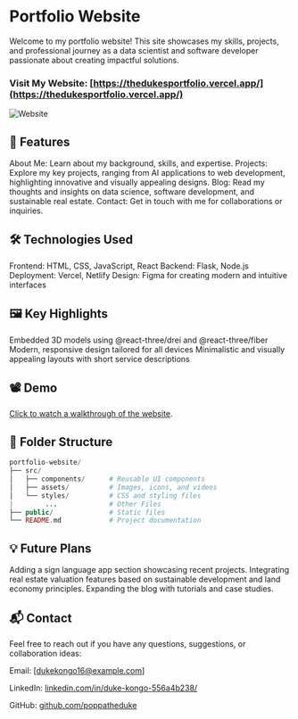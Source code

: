 # Portfolio Website
Welcome to my portfolio website! This site showcases my skills, projects, and professional journey as a data scientist and software developer passionate about creating impactful solutions.

### Visit My Website: [https://thedukesportfolio.vercel.app/](https://thedukesportfolio.vercel.app/)

![Website](https://github.com/user-attachments/assets/8a563835-b657-4468-b3c6-14e19b268cf2)

## 🚀 Features
About Me: Learn about my background, skills, and expertise.
Projects: Explore my key projects, ranging from AI applications to web development, highlighting innovative and visually appealing designs.
Blog: Read my thoughts and insights on data science, software development, and sustainable real estate.
Contact: Get in touch with me for collaborations or inquiries.

## 🛠️ Technologies Used
Frontend: HTML, CSS, JavaScript, React
Backend: Flask, Node.js
Deployment: Vercel, Netlify
Design: Figma for creating modern and intuitive interfaces

## 🖼️ Key Highlights
Embedded 3D models using @react-three/drei and @react-three/fiber
Modern, responsive design tailored for all devices
Minimalistic and visually appealing layouts with short service descriptions

## 📽️ Demo
[Click to watch a walkthrough of the website](https://www.youtube.com/watch?si=9iY5owTY5cI8Ier_&v=_-h3UjaClMo&feature=youtu.be).

## 📂 Folder Structure
```php
portfolio-website/  
├── src/  
│   ├── components/      # Reusable UI components          
│   ├── assets/          # Images, icons, and videos  
│   └── styles/          # CSS and styling files
|        ...             # Other Files  
├── public/              # Static files  
└── README.md            # Project documentation
```

## 💡 Future Plans
Adding a sign language app section showcasing recent projects.
Integrating real estate valuation features based on sustainable development and land economy principles.
Expanding the blog with tutorials and case studies.

## 📬 Contact
Feel free to reach out if you have any questions, suggestions, or collaboration ideas:

Email: [dukekongo16@example.com]

LinkedIn: [linkedin.com/in/duke-kongo-556a4b238/](https://www.linkedin.com/in/duke-kongo-556a4b238/)

GitHub: [github.com/poppatheduke](https://github.com/poppatheduke)
